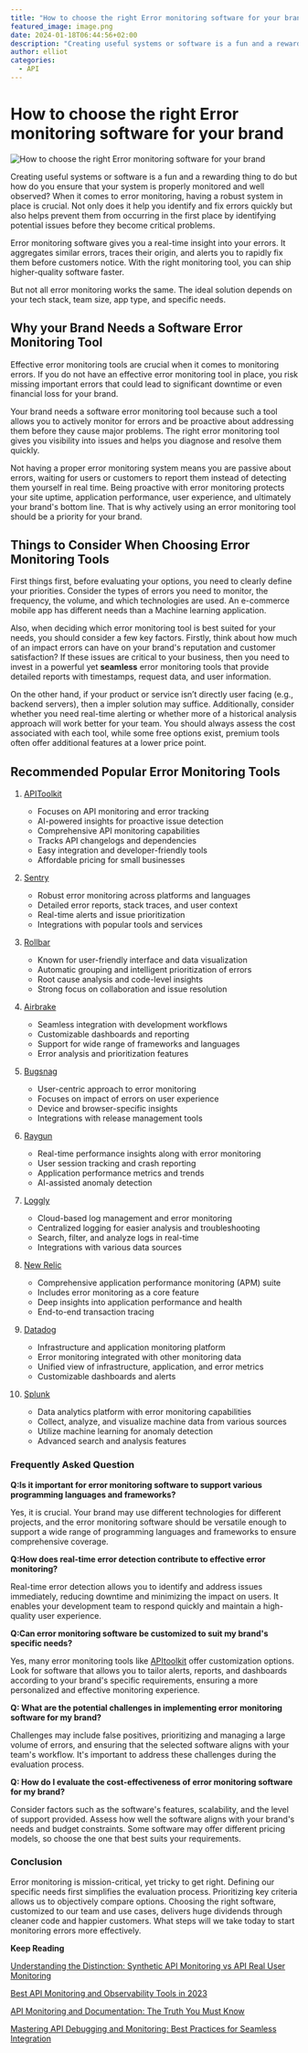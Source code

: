 ```yaml
---
title: "How to choose the right Error monitoring software for your brand"
featured_image: image.png
date: 2024-01-18T06:44:56+02:00
description: "Creating useful systems or software is a fun and a rewarding thing to do but how do you ensure that your system is properly monitored and well observed?"
author: elliot
categories:
  - API
---
```


# How to choose the right Error monitoring software for your brand

![How to choose the right Error monitoring software for your brand](./image.png)

Creating useful systems or software is a fun and a rewarding thing to do but how do you ensure that your system is properly monitored and well observed?
When it comes to error monitoring, having a robust system in place is crucial. Not only does it help you identify and fix errors quickly but also helps prevent them from occurring in the first place by identifying potential issues before they become critical problems.

Error monitoring software gives you a real-time insight into your errors. It aggregates similar errors, traces their origin, and alerts you to rapidly fix them before customers notice. With the right monitoring tool, you can ship higher-quality software faster.

But not all error monitoring works the same. The ideal solution depends on your tech stack, team size, app type, and specific needs.

## Why your Brand Needs a Software Error Monitoring Tool

Effective error monitoring tools are crucial when it comes to monitoring errors. If you do not have an effective error monitoring tool in place, you risk missing important errors that could lead to significant downtime or even financial loss for your brand.

Your brand needs a software error monitoring tool because such a tool allows you to actively monitor for errors and be proactive about addressing them before they cause major problems. The right error monitoring tool gives you visibility into issues and helps you diagnose and resolve them quickly.

Not having a proper error monitoring system means you are passive about errors, waiting for users or customers to report them instead of detecting them yourself in real time. Being proactive with error monitoring protects your site uptime, application performance, user experience, and ultimately your brand's bottom line. That is why actively using an error monitoring tool should be a priority for your brand.

## Things to Consider When Choosing Error Monitoring Tools

First things first, before evaluating your options, you need to clearly define your priorities. Consider the types of errors you need to monitor, the frequency, the volume, and which technologies are used. An e-commerce mobile app has different needs than a Machine learning application.

Also, when deciding which error monitoring tool is best suited for your needs, you should consider a few key factors. Firstly, think about how much of an impact errors can have on your brand's reputation and customer satisfaction? If these issues are critical to your business, then you need to invest in a powerful yet **seamless** error monitoring tools that provide detailed reports with timestamps, request data, and user information.

On the other hand, if your product or service isn’t directly user facing (e.g., backend servers), then a impler solution may suffice. Additionally, consider whether you need real-time alerting or whether more of a historical analysis approach will work better for your team. You should always assess the cost associated with each tool, while some free options exist, premium tools often offer additional features at a lower price point.

## Recommended Popular Error Monitoring Tools

1. [APIToolkit](https://apitoolkit.io/)

   - Focuses on API monitoring and error tracking
   - AI-powered insights for proactive issue detection
   - Comprehensive API monitoring capabilities
   - Tracks API changelogs and dependencies
   - Easy integration and developer-friendly tools
   - Affordable pricing for small businesses

2. [Sentry](https://sentry.io/)

   - Robust error monitoring across platforms and languages
   - Detailed error reports, stack traces, and user context
   - Real-time alerts and issue prioritization
   - Integrations with popular tools and services

3. [Rollbar](https://rollbar.com/)

   - Known for user-friendly interface and data visualization
   - Automatic grouping and intelligent prioritization of errors
   - Root cause analysis and code-level insights
   - Strong focus on collaboration and issue resolution

4. [Airbrake](https://airbrake.io/)

   - Seamless integration with development workflows
   - Customizable dashboards and reporting
   - Support for wide range of frameworks and languages
   - Error analysis and prioritization features

5. [Bugsnag](https://www.bugsnag.com/)

   - User-centric approach to error monitoring
   - Focuses on impact of errors on user experience
   - Device and browser-specific insights
   - Integrations with release management tools

6. [Raygun](https://raygun.com/)

   - Real-time performance insights along with error monitoring
   - User session tracking and crash reporting
   - Application performance metrics and trends
   - AI-assisted anomaly detection

7. [Loggly](https://www.loggly.com/)

   - Cloud-based log management and error monitoring
   - Centralized logging for easier analysis and troubleshooting
   - Search, filter, and analyze logs in real-time
   - Integrations with various data sources

8. [New Relic](https://newrelic.com/)

   - Comprehensive application performance monitoring (APM) suite
   - Includes error monitoring as a core feature
   - Deep insights into application performance and health
   - End-to-end transaction tracing

9. [Datadog](https://www.datadoghq.com/)

   - Infrastructure and application monitoring platform
   - Error monitoring integrated with other monitoring data
   - Unified view of infrastructure, application, and error metrics
   - Customizable dashboards and alerts

10. [Splunk](https://www.splunk.com/)

    - Data analytics platform with error monitoring capabilities
    - Collect, analyze, and visualize machine data from various sources
    - Utilize machine learning for anomaly detection
    - Advanced search and analysis features

### Frequently Asked Question

**Q:Is it important for error monitoring software to support various programming languages and frameworks?**

Yes, it is crucial. Your brand may use different technologies for different projects, and the error monitoring software should be versatile enough to support a wide range of programming languages and frameworks to ensure comprehensive coverage.

**Q:How does real-time error detection contribute to effective error monitoring?**

Real-time error detection allows you to identify and address issues immediately, reducing downtime and minimizing the impact on users. It enables your development team to respond quickly and maintain a high-quality user experience.

**Q:Can error monitoring software be customized to suit my brand's specific needs?**

Yes, many error monitoring tools like [APItoolkit](https://apitoolkit.io/) offer customization options. Look for software that allows you to tailor alerts, reports, and dashboards according to your brand's specific requirements, ensuring a more personalized and effective monitoring experience.

**Q: What are the potential challenges in implementing error monitoring software for my brand?**

Challenges may include false positives, prioritizing and managing a large volume of errors, and ensuring that the selected software aligns with your team's workflow. It's important to address these challenges during the evaluation process.

**Q: How do I evaluate the cost-effectiveness of error monitoring software for my brand?**

Consider factors such as the software's features, scalability, and the level of support provided. Assess how well the software aligns with your brand's needs and budget constraints. Some software may offer different pricing models, so choose the one that best suits your requirements.

### Conclusion

Error monitoring is mission-critical, yet tricky to get right. Defining our specific needs first simplifies the evaluation process. Prioritizing key criteria allows us to objectively compare options. Choosing the right software, customized to our team and use cases, delivers huge dividends through cleaner code and happier customers. What steps will we take today to start monitoring errors more effectively.

**Keep Reading**

[Understanding the Distinction: Synthetic API Monitoring vs API Real User Monitoring ](https://apitoolkit.io/blog/understanding-the-distinction/)

[Best API Monitoring and Observability Tools in 2023 ](https://apitoolkit.io/blog/best-api-monitoring-and-observability-tools/)

[API Monitoring and Documentation: The Truth You Must Know](https://apitoolkit.io/blog/api-documentation-and-observability-the-truth-you-must-know/)

[Mastering API Debugging and Monitoring: Best Practices for Seamless Integration](https://apitoolkit.io/blog/mastering-api-debugging/)

